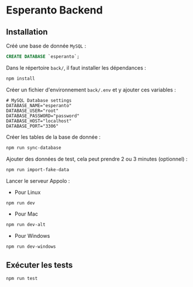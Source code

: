 # Esperanto Backend

## Installation

Créé une base de donnée `MySQL` :

```sql
CREATE DATABASE `esperanto`;
```

Dans le répertoire `back/`, il faut installer les dépendances :

```bash
npm install
```

Créer un fichier d'environnement `back/.env` et y ajouter ces variables :

```dotenv
# MySQL Database settings
DATABASE_NAME="esperanto"
DATABASE_USER="root"
DATABASE_PASSWORD="password"
DATABASE_HOST="localhost"
DATABASE_PORT="3306"
```

Créer les tables de la base de donnée :

```bash
npm run sync-database
```

Ajouter des données de test, cela peut prendre 2 ou 3 minutes (optionnel) :

```bash
npm run import-fake-data
```

Lancer le serveur Appolo :

- Pour Linux
```bash
npm run dev
```

- Pour Mac
```bash
npm run dev-alt
```

- Pour Windows
```bash
npm run dev-windows
```

## Exécuter les tests

```bash
npm run test
```